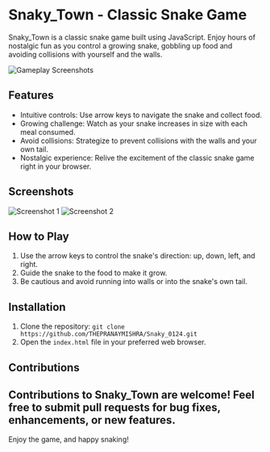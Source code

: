 # Snaky_Town - Classic Snake Game

Snaky_Town is a classic snake game built using JavaScript. Enjoy hours of nostalgic fun as you control a growing snake, gobbling up food and avoiding collisions with yourself and the walls.

![Gameplay Screenshots](https://github.com/THEPRANAYMISHRA/Snaky_0124/assets/115460435/screenshots.png)

## Features

- Intuitive controls: Use arrow keys to navigate the snake and collect food.
- Growing challenge: Watch as your snake increases in size with each meal consumed.
- Avoid collisions: Strategize to prevent collisions with the walls and your own tail.
- Nostalgic experience: Relive the excitement of the classic snake game right in your browser.

## Screenshots

![Screenshot 1](https://github.com/THEPRANAYMISHRA/Snaky_0124/assets/115460435/screenshot1.png)
![Screenshot 2](https://github.com/THEPRANAYMISHRA/Snaky_0124/assets/115460435/screenshot2.png)

## How to Play

1. Use the arrow keys to control the snake's direction: up, down, left, and right.
2. Guide the snake to the food to make it grow.
3. Be cautious and avoid running into walls or into the snake's own tail.

## Installation

1. Clone the repository: `git clone https://github.com/THEPRANAYMISHRA/Snaky_0124.git`
2. Open the `index.html` file in your preferred web browser.

## Contributions

Contributions to Snaky_Town are welcome! Feel free to submit pull requests for bug fixes, enhancements, or new features.
---------------------------------
Enjoy the game, and happy snaking!

